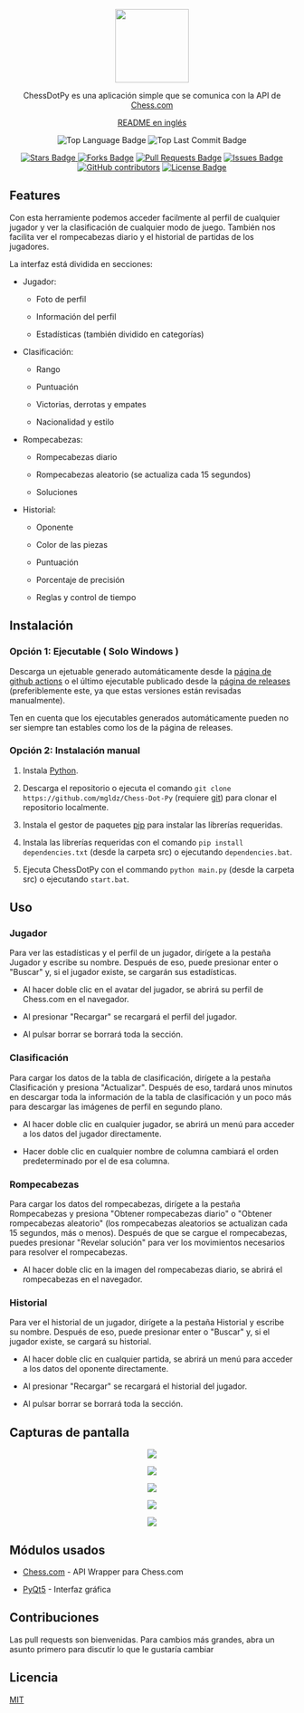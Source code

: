 <p align="center"><img src="https://raw.githubusercontent.com/mgldz/Chess-Dot-Py/main/resources/logo.png"
height="130"></p>

<p align="center">ChessDotPy es una aplicación simple que se comunica con la API de <a href="https://www.chess.com/">Chess.com</a></p>

<p align="center"><a href="https://github.com/mgldz/Chess-Dot-Py/blob/main/README.md">README en inglés</a></p>

<p align="center"><img src="https://img.shields.io/github/languages/top/mgldz/Chess-Dot-Py" alt="Top Language Badge"/> <img src="https://img.shields.io/github/last-commit/mgldz/Chess-Dot-Py" alt="Top Last Commit Badge"/></p>

<p align="center"><a href="https://github.com/mgldz/Chess-Dot-Py/stargazers"><img src="https://img.shields.io/github/stars/mgldz/Chess-Dot-Py" alt="Stars Badge"/> <a href="https://github.com/mgldz/Chess-Dot-Py/network/members"><img src="https://img.shields.io/github/forks/mgldz/Chess-Dot-Py" alt="Forks Badge"/></a> <a href="https://github.com/mgldz/Chess-Dot-Py/pulls"><img  src="https://img.shields.io/github/issues-pr/mgldz/Chess-Dot-Py" alt="Pull Requests Badge"/></a> <a href="https://github.com/mgldz/Chess-Dot-Py/issues"> <img src="https://img.shields.io/github/issues/mgldz/Chess-Dot-Py" alt="Issues Badge"/></a> <a href="https://github.com/mgldz/Chess-Dot-Py/graphs/contributors"><img alt="GitHub contributors" src="https://img.shields.io/github/contributors/mgldz/Chess-Dot-Py?color=2b9348"></a> <a href="https://github.com/mgldz/Chess-Dot-Py/blob/master/LICENSE"><img src="https://img.shields.io/github/license/mgldz/Chess-Dot-Py?color=2b9348" alt="License Badge"/></a></p>

## Features

Con esta herramiente podemos acceder facilmente al perfil de cualquier jugador y ver la clasificación de cualquier modo de juego.
También nos facilita ver el rompecabezas diario y el historial de partidas de los jugadores.

La interfaz está dividida en secciones:

- Jugador:

  - Foto de perfil

  - Información del perfil

  - Estadísticas (también dividido en categorías)

- Clasificación:

  - Rango

  - Puntuación

  - Victorias, derrotas y empates

  - Nacionalidad y estilo

- Rompecabezas:

  - Rompecabezas diario

  - Rompecabezas aleatorio (se actualiza cada 15 segundos)

  - Soluciones

- Historial:

  - Oponente

  - Color de las piezas

  - Puntuación

  - Porcentaje de precisión

  - Reglas y control de tiempo

## Instalación

### Opción 1: Ejecutable ( Solo Windows )

Descarga un ejetuable generado automáticamente desde la [página de github actions](https://github.com/mgldz/Chess-Dot-Py/actions/workflows/pyinstaller.yml) o el último ejecutable publicado desde la [página de releases](https://github.com/mgldz/Chess-Dot-Py/releases) (preferiblemente este, ya que estas versiones están revisadas manualmente).

Ten en cuenta que los ejecutables generados automáticamente pueden no ser siempre tan estables como los de la página de releases.

### Opción 2: Instalación manual

1. Instala [Python](https://www.python.org/downloads/).

2. Descarga el repositorio o ejecuta el comando `git clone https://github.com/mgldz/Chess-Dot-Py` (requiere [git](https://git-scm.com/downloads)) para clonar el repositorio localmente.

3. Instala el gestor de paquetes [pip](https://pip.pypa.io/en/stable/) para instalar las librerías requeridas.

4. Instala las librerías requeridas con el comando `pip install dependencies.txt` (desde la carpeta src) o ejecutando `dependencies.bat`.

5. Ejecuta ChessDotPy con el commando `python main.py` (desde la carpeta src) o ejecutando `start.bat`.

## Uso

### Jugador

Para ver las estadísticas y el perfil de un jugador, dirígete a la pestaña Jugador y escribe su nombre. Después de eso, puede presionar enter o "Buscar" y, si el jugador existe, se cargarán sus estadísticas.

- Al hacer doble clic en el avatar del jugador, se abrirá su perfil de Chess.com en el navegador.

- Al presionar "Recargar" se recargará el perfil del jugador.

- Al pulsar borrar se borrará toda la sección.

### Clasificación

Para cargar los datos de la tabla de clasificación, dirígete a la pestaña Clasificación y presiona "Actualizar". Después de eso, tardará unos minutos en descargar toda la información de la tabla de clasificación y un poco más para descargar las imágenes de perfil en segundo plano.

- Al hacer doble clic en cualquier jugador, se abrirá un menú para acceder a los datos del jugador directamente.

- Hacer doble clic en cualquier nombre de columna cambiará el orden predeterminado por el de esa columna.

### Rompecabezas

Para cargar los datos del rompecabezas, dirígete a la pestaña Rompecabezas y presiona "Obtener rompecabezas diario" o "Obtener rompecabezas aleatorio" (los rompecabezas aleatorios se actualizan cada 15 segundos, más o menos). Después de que se cargue el rompecabezas, puedes presionar "Revelar solución" para ver los movimientos necesarios para resolver el rompecabezas.

- Al hacer doble clic en la imagen del rompecabezas diario, se abrirá el rompecabezas en el navegador.

### Historial

Para ver el historial de un jugador, dirígete a la pestaña Historial y escribe su nombre. Después de eso, puede presionar enter o "Buscar" y, si el jugador existe, se cargará su historial.

- Al hacer doble clic en cualquier partida, se abrirá un menú para acceder a los datos del oponente directamente.

- Al presionar "Recargar" se recargará el historial del jugador.

- Al pulsar borrar se borrará toda la sección.

## Capturas de pantalla

<p  align="center"><img  src="https://raw.githubusercontent.com/mgldz/Chess-Dot-Py/main/resources/s1.png"></p>

<p  align="center"><img  src="https://raw.githubusercontent.com/mgldz/Chess-Dot-Py/main/resources/s2.png"></p>

<p  align="center"><img  src="https://raw.githubusercontent.com/mgldz/Chess-Dot-Py/main/resources/s3.png"></p>

<p  align="center"><img  src="https://raw.githubusercontent.com/mgldz/Chess-Dot-Py/main/resources/s4.png"></p>

<p  align="center"><img  src="https://raw.githubusercontent.com/mgldz/Chess-Dot-Py/main/resources/s5.png"></p>

## Módulos usados

- [Chess.com](https://pypi.org/project/chess.com/ "Chess.com") - API Wrapper para Chess.com

- [PyQt5](https://pypi.org/project/PyQt5/ "PyQt5") - Interfaz gráfica

## Contribuciones

Las pull requests son bienvenidas. Para cambios más grandes, abra un asunto primero para discutir lo que le gustaría cambiar

## Licencia

[MIT](https://choosealicense.com/licenses/mit/)
